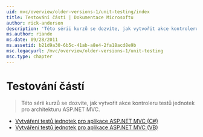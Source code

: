 ```yaml
---
uid: mvc/overview/older-versions-1/unit-testing/index
title: Testování částí | Dokumentace Microsoftu
author: rick-anderson
description: 'Této sérii kurzů se dozvíte, jak vytvořit akce kontroleru testů jednotek pro architekturu ASP.NET MVC.'
ms.author: riande
ms.date: 09/28/2011
ms.assetid: b21d9a30-6b5c-41ab-a8e4-2fa18acd8e9b
msc.legacyurl: /mvc/overview/older-versions-1/unit-testing
msc.type: chapter
---
```

<a name="unit-testing"></a>Testování částí
====================
> Této sérii kurzů se dozvíte, jak vytvořit akce kontroleru testů jednotek pro architekturu ASP.NET MVC.


- [Vytváření testů jednotek pro aplikace ASP.NET MVC (C#)](creating-unit-tests-for-asp-net-mvc-applications-cs.md)
- [Vytváření testů jednotek pro aplikace ASP.NET MVC (VB)](creating-unit-tests-for-asp-net-mvc-applications-vb.md)
